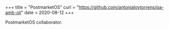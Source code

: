+++
title = "PostmarketOS"
curl = "https://github.com/antonialoytorrens/pa-amb-oli"
date = 2020-08-12
+++

PostmarketOS collaborator.